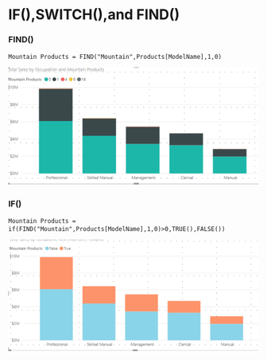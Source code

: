 # IF\(\),SWITCH\(\),and FIND\(\)

### FIND\(\)

```text
Mountain Products = FIND("Mountain",Products[ModelName],1,0)
```

![](.gitbook/assets/image.png)

### IF\(\)

```text
Mountain Products = if(FIND("Mountain",Products[ModelName],1,0)>0,TRUE(),FALSE())
```

![](.gitbook/assets/image%20%288%29.png)



